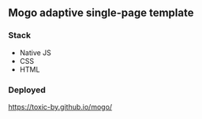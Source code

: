 ## Mogo adaptive single-page template

### Stack
- Native JS
- CSS
- HTML

### Deployed
https://toxic-by.github.io/mogo/
